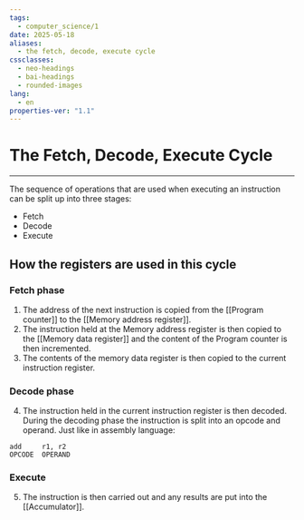 ```yaml
---
tags:
  - computer_science/1
date: 2025-05-18
aliases:
  - the fetch, decode, execute cycle
cssclasses:
  - neo-headings
  - bai-headings
  - rounded-images
lang:
  - en
properties-ver: "1.1"
---
```

# The Fetch, Decode, Execute Cycle

***
The sequence of operations that are used when executing an instruction can be split up into three stages:
- Fetch
- Decode
- Execute

## How the registers are used in this cycle
### Fetch phase
1. The address of the next instruction is copied from the [[Program counter]] to the [[Memory address register]].
2. The instruction held at the Memory address register is then copied to the [[Memory data register]] and the content of the Program counter is then incremented.
3. The contents of the memory data register is then copied to the current instruction register.
### Decode phase
4. The instruction held in the current instruction register is then decoded. During the decoding phase the instruction is split into an opcode and operand. Just like in assembly language:

```assembly
add     r1, r2
OPCODE  OPERAND
```

### Execute
5. The instruction is then carried out and any results are put into the [[Accumulator]].